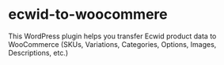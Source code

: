 # ecwid-to-woocommere
This WordPress plugin helps you transfer Ecwid product data to WooCommerce (SKUs, Variations, Categories, Options, Images, Descriptions, etc.)
